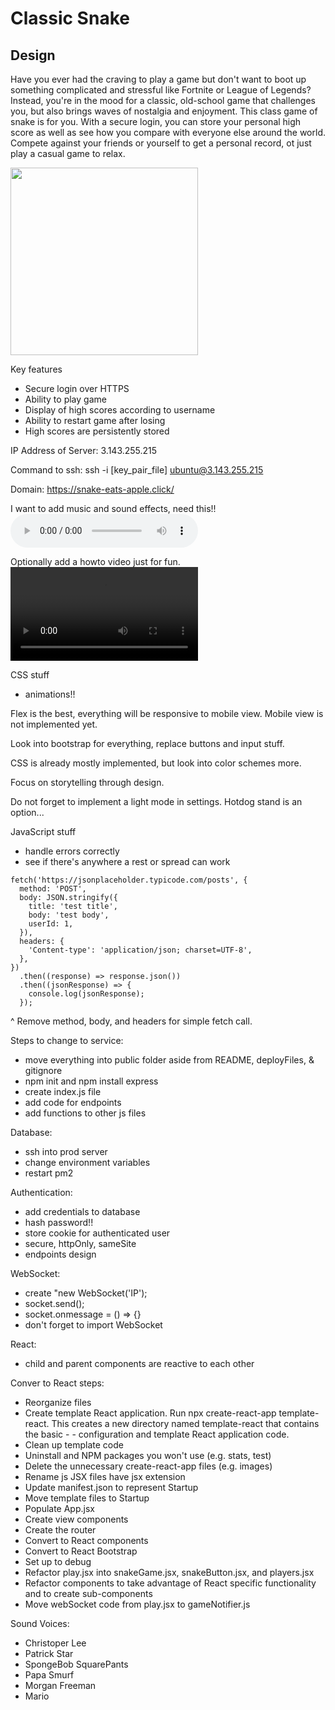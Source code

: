 # Classic Snake

## Design

Have you ever had the craving to play a game but don't want to boot up something complicated and stressful like Fortnite or League of Legends? Instead, you're in the mood for a classic, old-school game that challenges you, but also brings waves of nostalgia and enjoyment. This class game of snake is for you. With a secure login, you can store your personal high score as well as see how you compare with everyone else around the world. Compete against your friends or yourself to get a personal record, ot just play a casual game to relax.

<img width="300" height="300" alt="" src="https://user-images.githubusercontent.com/2433219/94984424-044e0a80-0509-11eb-903a-c114d5b6f061.png">

Key features

- Secure login over HTTPS
- Ability to play game
- Display of high scores according to username
- Ability to restart game after losing
- High scores are persistently stored

IP Address of Server: 3.143.255.215

Command to ssh: ssh -i [key_pair_file] ubuntu@3.143.255.215

Domain: https://snake-eats-apple.click/

I want to add music and sound effects, need this!!
<audio controls loop src="https://github.com/webprogramming260/.github/blob/main/profile/html/media/htmlAudio.mp3?raw=true"></audio>

Optionally add a howto video just for fun.
<video controls width="300"> <source src="https://commondatastorage.googleapis.com/gtv-videos-bucket/sample/BigBuckBunny.mp4" /></video>

CSS stuff

- animations!!

Flex is the best, everything will be responsive to mobile view. Mobile view is not implemented yet.

Look into bootstrap for everything, replace buttons and input stuff.

CSS is already mostly implemented, but look into color schemes more.

Focus on storytelling through design.

Do not forget to implement a light mode in settings. Hotdog stand is an option...

JavaScript stuff
- handle errors correctly
- see if there's anywhere a rest or spread can work

```
fetch('https://jsonplaceholder.typicode.com/posts', {
  method: 'POST',
  body: JSON.stringify({
    title: 'test title',
    body: 'test body',
    userId: 1,
  }),
  headers: {
    'Content-type': 'application/json; charset=UTF-8',
  },
})
  .then((response) => response.json())
  .then((jsonResponse) => {
    console.log(jsonResponse);
  });
```
  
^ Remove method, body, and headers for simple fetch call.

Steps to change to service:
- move everything into public folder aside from README, deployFiles, & gitignore
- npm init and npm install express
- create index.js file
- add code for endpoints
- add functions to other js files

Database:
- ssh into prod server
- change environment variables
- restart pm2

Authentication:
- add credentials to database
- hash password!!
- store cookie for authenticated user
- secure, httpOnly, sameSite
- endpoints design

WebSocket:
- create "new WebSocket('IP');
- socket.send();
- socket.onmessage = () => {}
- don't forget to import WebSocket

React:
- child and parent components are reactive to each other

Conver to React steps:
- Reorganize files
- Create template React application. Run npx create-react-app template-react. This creates a new directory named template-react that contains the basic - - configuration and template React application code.
- Clean up template code
- Uninstall and NPM packages you won't use (e.g. stats, test)
- Delete the unnecessary create-react-app files (e.g. images)
- Rename js JSX files have jsx extension
- Update manifest.json to represent Startup
- Move template files to Startup
- Populate App.jsx
- Create view components
- Create the router
- Convert to React components
- Convert to React Bootstrap
- Set up to debug
- Refactor play.jsx into snakeGame.jsx, snakeButton.jsx, and players.jsx
- Refactor components to take advantage of React specific functionality and to create sub-components
- Move webSocket code from play.jsx to gameNotifier.js

Sound Voices:
- Christoper Lee
- Patrick Star
- SpongeBob SquarePants
- Papa Smurf
- Morgan Freeman
- Mario

